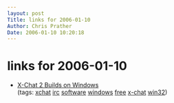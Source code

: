 ```yaml
---
layout: post
Title: links for 2006-01-10  
Author: Chris Prather
Date: 2006-01-10 10:20:18
---
```


# links for 2006-01-10
<ul class="delicious">
	<li>
		<div class="delicious-link"><a href="http://silenceisdefeat.org/~b0at/xchat/win32/">X-Chat 2 Builds on Windows</a></div>
		<div class="delicious-tags">(tags: <a href="http://del.icio.us/perigrin/xchat">xchat</a> <a href="http://del.icio.us/perigrin/irc">irc</a> <a href="http://del.icio.us/perigrin/software">software</a> <a href="http://del.icio.us/perigrin/windows">windows</a> <a href="http://del.icio.us/perigrin/free">free</a> <a href="http://del.icio.us/perigrin/x-chat">x-chat</a> <a href="http://del.icio.us/perigrin/win32">win32</a>)</div>
	</li>
</ul>

